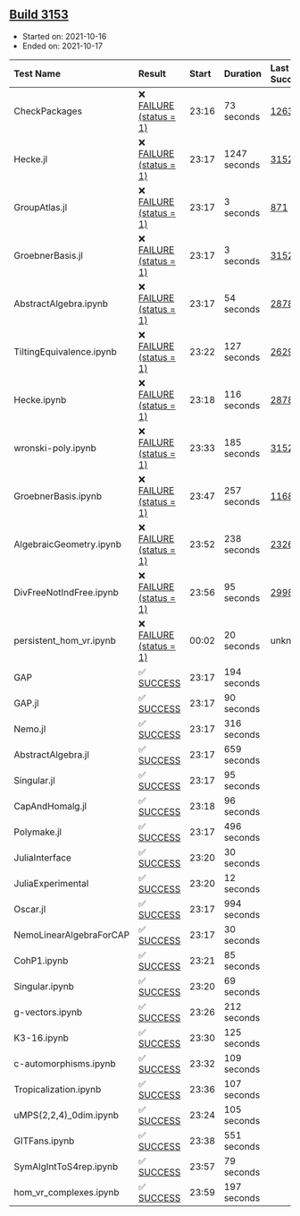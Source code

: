 ## [Build 3153](https://oscarci.mathematik.uni-kl.de/job/oscar-stable/3153/)

* Started on: 2021-10-16
* Ended on: 2021-10-17

| Test Name    | Result | Start | Duration | Last Success | First Failure |
|:-------------|:-------|:------|:---------|:-------------|:--------------|
| CheckPackages | ❌ [FAILURE (status = 1)](https://oscarci.mathematik.uni-kl.de/job/oscar-stable/3153/artifact/logs/build-3153/CheckPackages.log) | 23:16 | 73 seconds | [1263](https://oscarci.mathematik.uni-kl.de/job/oscar-stable/1263/) | [1264](https://oscarci.mathematik.uni-kl.de/job/oscar-stable/1264/) |
| Hecke.jl | ❌ [FAILURE (status = 1)](https://oscarci.mathematik.uni-kl.de/job/oscar-stable/3153/artifact/logs/build-3153/Hecke.jl.log) | 23:17 | 1247 seconds | [3152](https://oscarci.mathematik.uni-kl.de/job/oscar-stable/3152/) | [3153](https://oscarci.mathematik.uni-kl.de/job/oscar-stable/3153/) |
| GroupAtlas.jl | ❌ [FAILURE (status = 1)](https://oscarci.mathematik.uni-kl.de/job/oscar-stable/3153/artifact/logs/build-3153/GroupAtlas.jl.log) | 23:17 | 3 seconds | [871](https://oscarci.mathematik.uni-kl.de/job/oscar-stable/871/) | [872](https://oscarci.mathematik.uni-kl.de/job/oscar-stable/872/) |
| GroebnerBasis.jl | ❌ [FAILURE (status = 1)](https://oscarci.mathematik.uni-kl.de/job/oscar-stable/3153/artifact/logs/build-3153/GroebnerBasis.jl.log) | 23:17 | 3 seconds | [3152](https://oscarci.mathematik.uni-kl.de/job/oscar-stable/3152/) | [3153](https://oscarci.mathematik.uni-kl.de/job/oscar-stable/3153/) |
| AbstractAlgebra.ipynb | ❌ [FAILURE (status = 1)](https://oscarci.mathematik.uni-kl.de/job/oscar-stable/3153/artifact/logs/build-3153/AbstractAlgebra.ipynb.log) | 23:17 | 54 seconds | [2878](https://oscarci.mathematik.uni-kl.de/job/oscar-stable/2878/) | [2879](https://oscarci.mathematik.uni-kl.de/job/oscar-stable/2879/) |
| TiltingEquivalence.ipynb | ❌ [FAILURE (status = 1)](https://oscarci.mathematik.uni-kl.de/job/oscar-stable/3153/artifact/logs/build-3153/TiltingEquivalence.ipynb.log) | 23:22 | 127 seconds | [2629](https://oscarci.mathematik.uni-kl.de/job/oscar-stable/2629/) | [2630](https://oscarci.mathematik.uni-kl.de/job/oscar-stable/2630/) |
| Hecke.ipynb | ❌ [FAILURE (status = 1)](https://oscarci.mathematik.uni-kl.de/job/oscar-stable/3153/artifact/logs/build-3153/Hecke.ipynb.log) | 23:18 | 116 seconds | [2878](https://oscarci.mathematik.uni-kl.de/job/oscar-stable/2878/) | [2879](https://oscarci.mathematik.uni-kl.de/job/oscar-stable/2879/) |
| wronski-poly.ipynb | ❌ [FAILURE (status = 1)](https://oscarci.mathematik.uni-kl.de/job/oscar-stable/3153/artifact/logs/build-3153/wronski-poly.ipynb.log) | 23:33 | 185 seconds | [3152](https://oscarci.mathematik.uni-kl.de/job/oscar-stable/3152/) | [3153](https://oscarci.mathematik.uni-kl.de/job/oscar-stable/3153/) |
| GroebnerBasis.ipynb | ❌ [FAILURE (status = 1)](https://oscarci.mathematik.uni-kl.de/job/oscar-stable/3153/artifact/logs/build-3153/GroebnerBasis.ipynb.log) | 23:47 | 257 seconds | [1168](https://oscarci.mathematik.uni-kl.de/job/oscar-stable/1168/) | [1169](https://oscarci.mathematik.uni-kl.de/job/oscar-stable/1169/) |
| AlgebraicGeometry.ipynb | ❌ [FAILURE (status = 1)](https://oscarci.mathematik.uni-kl.de/job/oscar-stable/3153/artifact/logs/build-3153/AlgebraicGeometry.ipynb.log) | 23:52 | 238 seconds | [2326](https://oscarci.mathematik.uni-kl.de/job/oscar-stable/2326/) | [2327](https://oscarci.mathematik.uni-kl.de/job/oscar-stable/2327/) |
| DivFreeNotIndFree.ipynb | ❌ [FAILURE (status = 1)](https://oscarci.mathematik.uni-kl.de/job/oscar-stable/3153/artifact/logs/build-3153/DivFreeNotIndFree.ipynb.log) | 23:56 | 95 seconds | [2998](https://oscarci.mathematik.uni-kl.de/job/oscar-stable/2998/) | [2999](https://oscarci.mathematik.uni-kl.de/job/oscar-stable/2999/) |
| persistent_hom_vr.ipynb | ❌ [FAILURE (status = 1)](https://oscarci.mathematik.uni-kl.de/job/oscar-stable/3153/artifact/logs/build-3153/persistent_hom_vr.ipynb.log) | 00:02 | 20 seconds | unknown | unknown |
| GAP | ✅ [SUCCESS](https://oscarci.mathematik.uni-kl.de/job/oscar-stable/3153/artifact/logs/build-3153/GAP.log) | 23:17 | 194 seconds |  |  |
| GAP.jl | ✅ [SUCCESS](https://oscarci.mathematik.uni-kl.de/job/oscar-stable/3153/artifact/logs/build-3153/GAP.jl.log) | 23:17 | 90 seconds |  |  |
| Nemo.jl | ✅ [SUCCESS](https://oscarci.mathematik.uni-kl.de/job/oscar-stable/3153/artifact/logs/build-3153/Nemo.jl.log) | 23:17 | 316 seconds |  |  |
| AbstractAlgebra.jl | ✅ [SUCCESS](https://oscarci.mathematik.uni-kl.de/job/oscar-stable/3153/artifact/logs/build-3153/AbstractAlgebra.jl.log) | 23:17 | 659 seconds |  |  |
| Singular.jl | ✅ [SUCCESS](https://oscarci.mathematik.uni-kl.de/job/oscar-stable/3153/artifact/logs/build-3153/Singular.jl.log) | 23:17 | 95 seconds |  |  |
| CapAndHomalg.jl | ✅ [SUCCESS](https://oscarci.mathematik.uni-kl.de/job/oscar-stable/3153/artifact/logs/build-3153/CapAndHomalg.jl.log) | 23:18 | 96 seconds |  |  |
| Polymake.jl | ✅ [SUCCESS](https://oscarci.mathematik.uni-kl.de/job/oscar-stable/3153/artifact/logs/build-3153/Polymake.jl.log) | 23:17 | 496 seconds |  |  |
| JuliaInterface | ✅ [SUCCESS](https://oscarci.mathematik.uni-kl.de/job/oscar-stable/3153/artifact/logs/build-3153/JuliaInterface.log) | 23:20 | 30 seconds |  |  |
| JuliaExperimental | ✅ [SUCCESS](https://oscarci.mathematik.uni-kl.de/job/oscar-stable/3153/artifact/logs/build-3153/JuliaExperimental.log) | 23:20 | 12 seconds |  |  |
| Oscar.jl | ✅ [SUCCESS](https://oscarci.mathematik.uni-kl.de/job/oscar-stable/3153/artifact/logs/build-3153/Oscar.jl.log) | 23:17 | 994 seconds |  |  |
| NemoLinearAlgebraForCAP | ✅ [SUCCESS](https://oscarci.mathematik.uni-kl.de/job/oscar-stable/3153/artifact/logs/build-3153/NemoLinearAlgebraForCAP.log) | 23:17 | 30 seconds |  |  |
| CohP1.ipynb | ✅ [SUCCESS](https://oscarci.mathematik.uni-kl.de/job/oscar-stable/3153/artifact/logs/build-3153/CohP1.ipynb.log) | 23:21 | 85 seconds |  |  |
| Singular.ipynb | ✅ [SUCCESS](https://oscarci.mathematik.uni-kl.de/job/oscar-stable/3153/artifact/logs/build-3153/Singular.ipynb.log) | 23:20 | 69 seconds |  |  |
| g-vectors.ipynb | ✅ [SUCCESS](https://oscarci.mathematik.uni-kl.de/job/oscar-stable/3153/artifact/logs/build-3153/g-vectors.ipynb.log) | 23:26 | 212 seconds |  |  |
| K3-16.ipynb | ✅ [SUCCESS](https://oscarci.mathematik.uni-kl.de/job/oscar-stable/3153/artifact/logs/build-3153/K3-16.ipynb.log) | 23:30 | 125 seconds |  |  |
| c-automorphisms.ipynb | ✅ [SUCCESS](https://oscarci.mathematik.uni-kl.de/job/oscar-stable/3153/artifact/logs/build-3153/c-automorphisms.ipynb.log) | 23:32 | 109 seconds |  |  |
| Tropicalization.ipynb | ✅ [SUCCESS](https://oscarci.mathematik.uni-kl.de/job/oscar-stable/3153/artifact/logs/build-3153/Tropicalization.ipynb.log) | 23:36 | 107 seconds |  |  |
| uMPS(2,2,4)_0dim.ipynb | ✅ [SUCCESS](https://oscarci.mathematik.uni-kl.de/job/oscar-stable/3153/artifact/logs/build-3153/uMPS-2-2-4-_0dim.ipynb.log) | 23:24 | 105 seconds |  |  |
| GITFans.ipynb | ✅ [SUCCESS](https://oscarci.mathematik.uni-kl.de/job/oscar-stable/3153/artifact/logs/build-3153/GITFans.ipynb.log) | 23:38 | 551 seconds |  |  |
| SymAlgIntToS4rep.ipynb | ✅ [SUCCESS](https://oscarci.mathematik.uni-kl.de/job/oscar-stable/3153/artifact/logs/build-3153/SymAlgIntToS4rep.ipynb.log) | 23:57 | 79 seconds |  |  |
| hom_vr_complexes.ipynb | ✅ [SUCCESS](https://oscarci.mathematik.uni-kl.de/job/oscar-stable/3153/artifact/logs/build-3153/hom_vr_complexes.ipynb.log) | 23:59 | 197 seconds |  |  |
